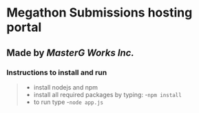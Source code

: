 # Megathon Submissions hosting portal

## Made by *MasterG Works Inc.*

### Instructions to install and run

> - install nodejs and npm
> - install all required packages by typing:
> -`npm install`
> - to run type
> -`node app.js`
